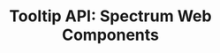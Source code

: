 ---
layout: api.njk
title: 'Tooltip API: Spectrum Web Components'
displayName: Tooltip
componentName: tooltip
componentHeading: sp-tooltip
tags:
- component-api
---